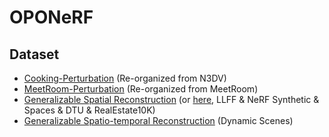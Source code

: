# OPONeRF

## Dataset

* [Cooking-Perturbation](https://cloud.tsinghua.edu.cn/d/90ef1341cd0c4cfebb37/) (Re-organized from N3DV)
* [MeetRoom-Perturbation](https://cloud.tsinghua.edu.cn/d/fa1bc48c5bfd4c62a87f/) (Re-organized from MeetRoom)
* [Generalizable Spatial Reconstruction](https://github.com/googleinterns/IBRNet) (or [here](https://github.com/liuyuan-pal/NeuRay), LLFF & NeRF Synthetic & Spaces & DTU & RealEstate10K)
* [Generalizable Spatio-temporal Reconstruction](https://github.com/tianfr/MonoNeRF) (Dynamic Scenes)
